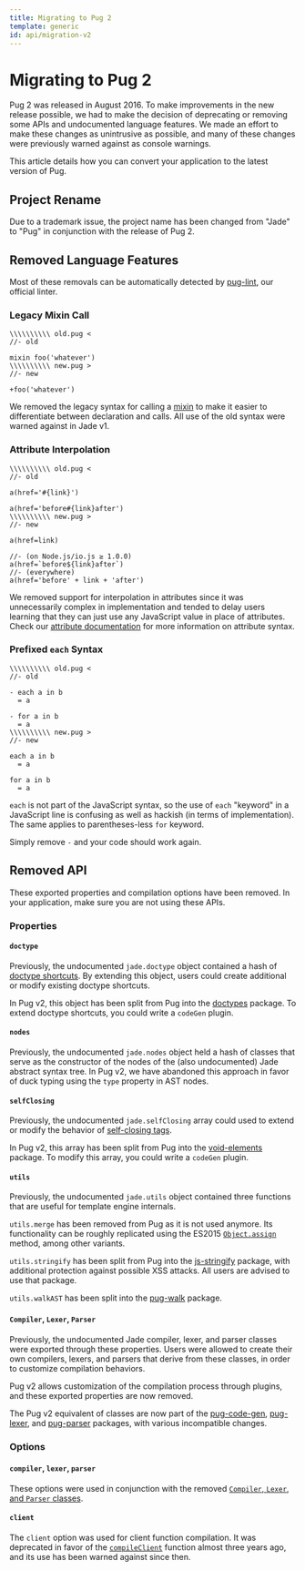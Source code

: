 ```yaml
---
title: Migrating to Pug 2
template: generic
id: api/migration-v2
---
```


# Migrating to Pug 2

Pug 2 was released in August 2016. To make improvements in the new release possible, we had to make the decision of deprecating or removing some APIs and undocumented language features. We made an effort to make these changes as unintrusive as possible, and many of these changes were previously warned against as console warnings.

This article details how you can convert your application to the latest version of Pug.

## Project Rename

Due to a trademark issue, the project name has been changed from "Jade" to "Pug" in conjunction with the release of Pug 2.

## Removed Language Features

Most of these removals can be automatically detected by [pug-lint], our official linter.

### Legacy Mixin Call

```pug-preview-readonly
\\\\\\\\\\ old.pug <
//- old

mixin foo('whatever')
\\\\\\\\\\ new.pug >
//- new

+foo('whatever')
```

We removed the legacy syntax for calling a [mixin][mixins] to make it easier to differentiate between declaration and calls. All use of the old syntax were warned against in Jade v1.

### Attribute Interpolation

```pug-preview-readonly
\\\\\\\\\\ old.pug <
//- old

a(href='#{link}')

a(href='before#{link}after')
\\\\\\\\\\ new.pug >
//- new

a(href=link)

//- (on Node.js/io.js ≥ 1.0.0)
a(href=`before${link}after`) 
//- (everywhere)
a(href='before' + link + 'after')
```

We removed support for interpolation in attributes since it was unnecessarily complex in implementation and tended to delay users learning that they can just use any JavaScript value in place of attributes. Check our [attribute documentation][attributes] for more information on attribute syntax.

### Prefixed <code>each</code> Syntax

```pug-preview-readonly
\\\\\\\\\\ old.pug <
//- old

- each a in b
  = a

- for a in b
  = a
\\\\\\\\\\ new.pug >
//- new

each a in b
  = a

for a in b
  = a
```

`each` is not part of the JavaScript syntax, so the use of `each` "keyword" in a JavaScript line is confusing as well as hackish (in terms of implementation). The same applies to parentheses-less `for` keyword.

Simply remove `-` and your code should work again.

## Removed API

These exported properties and compilation options have been removed. In your application, make sure you are not using these APIs.

### Properties

#### <code>doctype</code>

Previously, the undocumented `jade.doctype` object contained a hash of [doctype shortcuts]. By extending this object, users could create additional or modify existing doctype shortcuts.

In Pug v2, this object has been split from Pug into the [doctypes] package. To extend doctype shortcuts, you could write a `codeGen` plugin.<!-- TODO -->

#### <code>nodes</code>

Previously, the undocumented `jade.nodes` object held a hash of classes that serve as the constructor of the nodes of the (also undocumented) Jade abstract syntax tree. In Pug v2, we have abandoned this approach in favor of duck typing using the `type` property in AST nodes.

#### <code>selfClosing</code>

Previously, the undocumented `jade.selfClosing` array could used to extend or modify the behavior of [self-closing tags].

In Pug v2, this array has been split from Pug into the [void-elements] package. To modify this array, you could write a `codeGen` plugin.<!-- TODO -->

#### <code>utils</code>

Previously, the undocumented `jade.utils` object contained three functions that are useful for template engine internals.

`utils.merge` has been removed from Pug as it is not used anymore. Its functionality can be roughly replicated using the ES2015 <code>[Object.assign]</code> method, among other variants.

`utils.stringify` has been split from Pug into the [js-stringify] package, with additional protection against possible XSS attacks. All users are advised to use that package.

`utils.walkAST` has been split into the [pug-walk] package.

#### <code>Compiler</code>, <code>Lexer</code>, <code>Parser</code>

Previously, the undocumented Jade compiler, lexer, and parser classes were exported through these properties. Users were allowed to create their own compilers, lexers, and parsers that derive from these classes, in order to customize compilation behaviors.

Pug v2 allows customization of the compilation process through plugins, and these exported properties are now removed.

The Pug v2 equivalent of classes are now part of the [pug-code-gen], [pug-lexer], and [pug-parser] packages, with various incompatible changes.

### Options

#### <code>compiler</code>, <code>lexer</code>, <code>parser</code>

These options were used in conjunction with the removed [`Compiler`, `Lexer`, and `Parser` classes](#compiler-lexer-parser).

#### <code>client</code>

The `client` option was used for client function compilation. It was deprecated in favor of the <code>[compileClient]</code> function almost three years ago, and its use has been warned against since then.

[doctypes]: https://www.npmjs.com/package/doctypes
[js-stringify]: https://www.npmjs.com/package/js-stringify
[Object.assign]: https://developer.mozilla.org/en-US/docs/Web/JavaScript/Reference/Global_Objects/Object/assign
[pug-code-gen]: https://www.npmjs.com/package/pug-code-gen
[pug-lexer]: https://www.npmjs.com/package/pug-lexer
[pug-lint]: https://www.npmjs.com/package/pug-lint
[pug-parser]: https://www.npmjs.com/package/pug-parser
[pug-walk]: https://www.npmjs.com/package/pug-walk
[void-elements]: https://www.npmjs.com/package/void-elements

[attributes]: ../language/attributes.html#attribute-interpolation
[compileClient]: reference.html#pugcompileclientsource-options
[doctype shortcuts]: ../language/doctype.html#doctype-shortcuts
[mixins]: ../language/mixins.html
[self-closing tags]: ../language/tags.html#self-closing-tags
